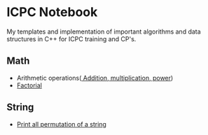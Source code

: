 # ICPC Notebook
My templates and implementation of important algorithms and data structures in C++ for ICPC training and CP's.

## Math
  - Arithmetic operations([ Addition](https://github.com/kingjuno/icpc_training/blob/master/math/sum.cpp),[ multiplication](https://github.com/kingjuno/icpc_training/blob/master/math/multiplication.cpp),[ power](https://github.com/kingjuno/icpc_training/blob/master/math/power.cpp))
  - [Factorial](https://github.com/kingjuno/icpc_training/blob/master/math/factorial.cpp)

## String
 - [Print all permutation of a string](https://github.com/kingjuno/icpc_training/blob/master/string/permutation.cpp)
